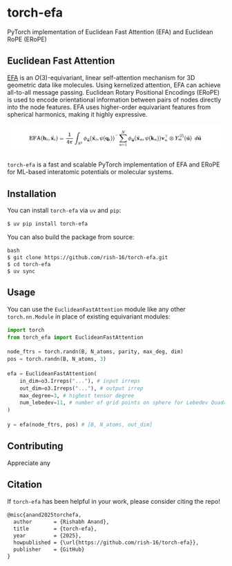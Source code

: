 # torch-efa
PyTorch implementation of Euclidean Fast Attention (EFA) and Euclidean RoPE (ERoPE)

## Euclidean Fast Attention

[EFA](https://arxiv.org/abs/2412.08541) is an $O(3)$-equivariant, linear self-attention mechanism for 3D geometric data like molecules. Using kernelized attention, EFA can achieve all-to-all message passing. Euclidean Rotary Positional Encodings (ERoPE) is used to encode orientational information between pairs of nodes directly into the node features. EFA uses higher-order equivariant features from spherical harmonics, making it highly expressive. 

![EFA Architecture](./assets/efa_banner.png)

`torch-efa` is a fast and scalable PyTorch implementation of EFA and ERoPE for ML-based interatomic potentials or molecular systems.

## Installation

You can install `torch-efa` via `uv` and `pip`:

```bash
$ uv pip install torch-efa
```

You can also build the package from source:

```
bash
$ git clone https://github.com/rish-16/torch-efa.git
$ cd torch-efa
$ uv sync
```

## Usage

You can use the `EuclideanFastAttention` module like any other `torch.nn.Module` in place of existing equivariant modules:

```python
import torch
from torch_efa import EuclideanFastAttention

node_ftrs = torch.randn(B, N_atoms, parity, max_deg, dim)
pos = torch.randn(B, N_atoms, 3)

efa = EuclideanFastAttention(
    in_dim=o3.Irreps("..."), # input irreps
    out_dim=o3.Irreps("..."), # output irrep
    max_degree=3, # highest tensor degree
    num_lebedev=11, # number of grid points on sphere for Lebedev Quadrature 
)

y = efa(node_ftrs, pos) # [B, N_atoms, out_dim]
```

## Contributing

Appreciate any 

## Citation

If `torch-efa` has been helpful in your work, please consider citing the repo!

```
@misc{anand2025torchefa,
  author       = {Rishabh Anand},
  title        = {torch-efa},
  year         = {2025},
  howpublished = {\url{https://github.com/rish-16/torch-efa}},
  publisher    = {GitHub}
}
```